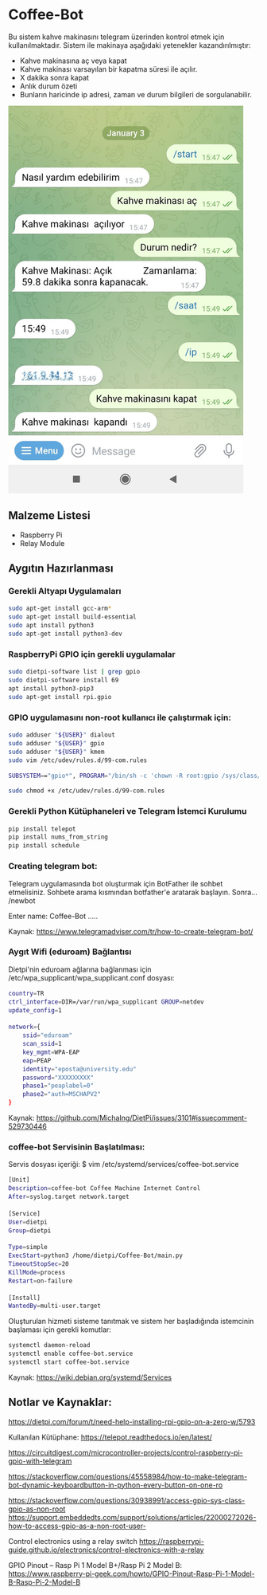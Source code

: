 # Coffee-Bot
Bu sistem kahve makinasını telegram üzerinden kontrol etmek için kullanılmaktadır. Sistem ile makinaya aşağıdaki yetenekler kazandırılmıştır:

- Kahve makinasına aç veya kapat
- Kahve makinası varsayılan bir kapatma süresi ile açılır.
- X dakika sonra kapat
- Anlık durum özeti
- Bunların haricinde  ip adresi, zaman ve durum bilgileri de sorgulanabilir.

![telegram_bot](telegram_bot.jpeg)

## Malzeme Listesi

- Raspberry Pi 
- Relay Module

Aygıtın Hazırlanması
--------------------

### Gerekli Altyapı Uygulamaları
```bash
sudo apt-get install gcc-arm* 
sudo apt-get install build-essential 
sudo apt install python3
sudo apt-get install python3-dev
```

### RaspberryPi GPIO için gerekli uygulamalar
```bash
sudo dietpi-software list | grep gpio
sudo dietpi-software install 69
apt install python3-pip3
sudo apt-get install rpi.gpio
```

### GPIO uygulamasını non-root kullanıcı ile çalıştırmak için:
```bash
sudo adduser "${USER}" dialout
sudo adduser "${USER}" gpio
sudo adduser "${USER}" kmem
sudo vim /etc/udev/rules.d/99-com.rules
```

```bash
SUBSYSTEM=="gpio*", PROGRAM="/bin/sh -c 'chown -R root:gpio /sys/class/gpio && chmod -R 770 /sys/class/gpio; chown -R root:gpio /sys/devices/virtual/gpio && chmod -R 770 /sys/devices/virtual/gpio'"
```

```bash
sudo chmod +x /etc/udev/rules.d/99-com.rules
```

### Gerekli Python Kütüphaneleri ve Telegram İstemci Kurulumu
```bash
pip install telepot
pip install nums_from_string 
pip install schedule
```

### Creating telegram bot:
Telegram uygulamasında bot oluşturmak için BotFather ile sohbet etmelisiniz. Sohbete arama kısmından botfather'e aratarak başlayın. Sonra...
/newbot

Enter name: Coffee-Bot
.....

Kaynak:
https://www.telegramadviser.com/tr/how-to-create-telegram-bot/

### Aygıt Wifi (eduroam) Bağlantısı
Dietpi'nin eduroam ağlarına bağlanması için 
/etc/wpa_supplicant/wpa_supplicant.conf dosyası:

```bash
country=TR
ctrl_interface=DIR=/var/run/wpa_supplicant GROUP=netdev
update_config=1

network={
	ssid="eduroam"
	scan_ssid=1
	key_mgmt=WPA-EAP
	eap=PEAP
	identity="eposta@university.edu"
	password="XXXXXXXXX"
	phase1="peaplabel=0"
	phase2="auth=MSCHAPV2"
}
```

Kaynak:
https://github.com/MichaIng/DietPi/issues/3101#issuecomment-529730446

### coffee-bot Servisinin Başlatılması:
Servis dosyası içeriği: 
$ vim /etc/systemd/services/coffee-bot.service

```bash
[Unit]
Description=coffee-bot Coffee Machine Internet Control
After=syslog.target network.target

[Service]
User=dietpi
Group=dietpi

Type=simple
ExecStart=python3 /home/dietpi/Coffee-Bot/main.py
TimeoutStopSec=20
KillMode=process
Restart=on-failure

[Install]
WantedBy=multi-user.target
```

Oluşturulan hizmeti sisteme tanıtmak ve sistem her başladığında istemcinin başlaması için gerekli komutlar:

```bash
systemctl daemon-reload
systemctl enable coffee-bot.service
systemctl start coffee-bot.service
```

Kaynak:
https://wiki.debian.org/systemd/Services

Notlar ve Kaynaklar:
-------
https://dietpi.com/forum/t/need-help-installing-rpi-gpio-on-a-zero-w/5793

Kullanılan Kütüphane:
https://telepot.readthedocs.io/en/latest/

https://circuitdigest.com/microcontroller-projects/control-raspberry-pi-gpio-with-telegram

https://stackoverflow.com/questions/45558984/how-to-make-telegram-bot-dynamic-keyboardbutton-in-python-every-button-on-one-ro

https://stackoverflow.com/questions/30938991/access-gpio-sys-class-gpio-as-non-root
https://support.embeddedts.com/support/solutions/articles/22000272026-how-to-access-gpio-as-a-non-root-user-

Control electronics using a relay switch 
https://raspberrypi-guide.github.io/electronics/control-electronics-with-a-relay

GPIO Pinout – Rasp Pi 1 Model B+/Rasp Pi 2 Model B:
https://www.raspberry-pi-geek.com/howto/GPIO-Pinout-Rasp-Pi-1-Model-B-Rasp-Pi-2-Model-B

